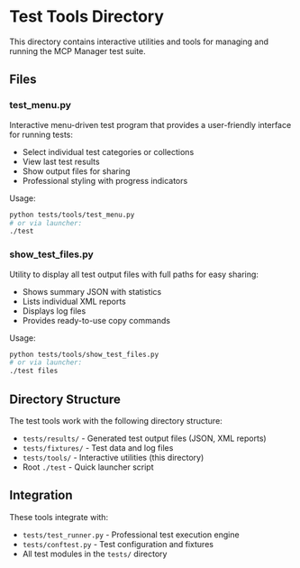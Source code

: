 # Test Tools Directory

This directory contains interactive utilities and tools for managing and running the MCP Manager test suite.

## Files

### test_menu.py
Interactive menu-driven test program that provides a user-friendly interface for running tests:
- Select individual test categories or collections
- View last test results
- Show output files for sharing
- Professional styling with progress indicators

Usage:
```bash
python tests/tools/test_menu.py
# or via launcher:
./test
```

### show_test_files.py
Utility to display all test output files with full paths for easy sharing:
- Shows summary JSON with statistics
- Lists individual XML reports
- Displays log files
- Provides ready-to-use copy commands

Usage:
```bash
python tests/tools/show_test_files.py
# or via launcher:
./test files
```

## Directory Structure

The test tools work with the following directory structure:
- `tests/results/` - Generated test output files (JSON, XML reports)
- `tests/fixtures/` - Test data and log files
- `tests/tools/` - Interactive utilities (this directory)
- Root `./test` - Quick launcher script

## Integration

These tools integrate with:
- `tests/test_runner.py` - Professional test execution engine
- `tests/conftest.py` - Test configuration and fixtures
- All test modules in the `tests/` directory